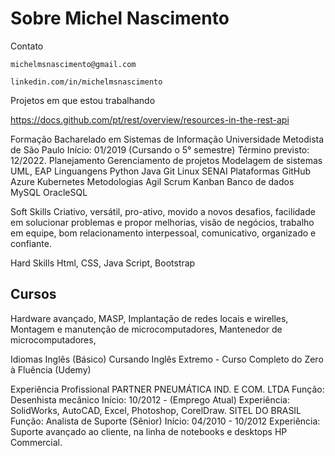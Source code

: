 # Sobre Michel Nascimento

Contato

```
michelmsnascimento@gmail.com
```
```
linkedin.com/in/michelmsnascimento
```

Projetos em que estou trabalhando

https://docs.github.com/pt/rest/overview/resources-in-the-rest-api

Formação Bacharelado em Sistemas de Informação
Universidade Metodista de São Paulo
Início: 01/2019 (Cursando o 5° semestre)
Término previsto: 12/2022.
Planejamento
Gerenciamento de projetos
Modelagem de sistemas
UML, EAP
Linguangens
Python
Java
Git
Linux
SENAI
Plataformas
GitHub
Azure Kubernetes
Metodologias
Agil
Scrum
Kanban
Banco de dados
MySQL
OracleSQL

Soft Skills Criativo, versátil, pro-ativo, movido a novos desafios, facilidade em solucionar
problemas e propor melhorias, visão de negócios, trabalho em equipe,
bom relacionamento interpessoal, comunicativo, organizado e confiante.

Hard Skills Html, CSS, Java Script, Bootstrap


## Cursos
Hardware avançado,
MASP,
Implantação de redes locais e wirelles,
Montagem e manutenção de microcomputadores,
Mantenedor de microcomputadores,


Idiomas Inglês (Básico)
Cursando Inglês Extremo - Curso Completo do Zero à Fluência (Udemy)

Experiência
Profissional
PARTNER PNEUMÁTICA IND. E COM. LTDA
Função: Desenhista mecânico
Início: 10/2012 - (Emprego Atual)
Experiência: SolidWorks, AutoCAD, Excel,
Photoshop, CorelDraw.
SITEL DO BRASIL
Função: Analista de Suporte (Sênior)
Início: 04/2010 - 10/2012
Experiência: Suporte avançado ao cliente, na linha de
notebooks e desktops HP Commercial.
